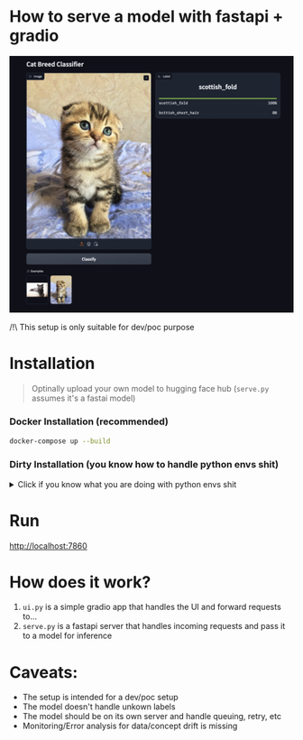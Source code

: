 # How to serve a model with fastapi + gradio

![image](mlops_quick_serve.png)

/!\ This setup is only suitable for dev/poc purpose


# Installation

> Optinally upload your own model to hugging face hub (`serve.py` assumes it's a fastai model)

### Docker Installation (recommended)
```sh
docker-compose up --build
```

### Dirty Installation (you know how to handle python envs shit)
<details>
<summary>Click if you know what you are doing with python envs shit</summary>

```sh
conda install -c fastai fastai
pip install -r service/requirements.txt
pip install -r app/requirements.txt
```

```sh
cd service
uvicorn serve:app --reload
```

In another terminal
```sh
cd gradio
gradio ui.py
```
</details>

# Run

[http://localhost:7860](http://localhost:7860/)



# How does it work?
1. `ui.py` is a simple gradio app that handles the UI and forward requests to...
2. `serve.py` is a fastapi server that handles incoming requests and pass it to a model for inference

# Caveats:
- The setup is intended for a dev/poc setup
- The model doesn't handle unkown labels
- The model should be on its own server and handle queuing, retry, etc
- Monitoring/Error analysis for data/concept drift is missing
